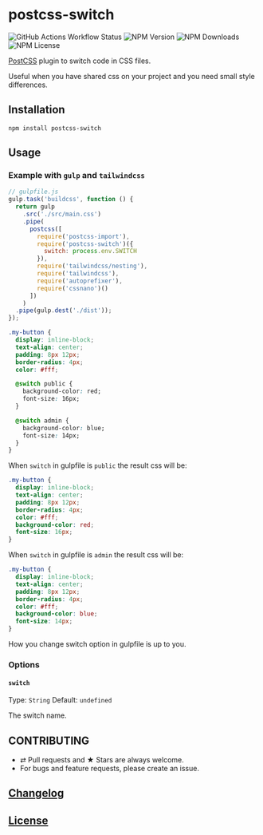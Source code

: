 # postcss-switch
![GitHub Actions Workflow Status](https://img.shields.io/github/actions/workflow/status/dimchtz/postcss-switch/test.yml) ![NPM Version](https://img.shields.io/npm/v/postcss-switch) ![NPM Downloads](https://img.shields.io/npm/dw/postcss-switch) ![NPM License](https://img.shields.io/npm/l/postcss-switch)

[PostCSS](https://github.com/postcss/postcss) plugin to switch code in CSS files.

Useful when you have shared css on your project and you need small style differences.

## Installation

```console
npm install postcss-switch
```

## Usage

### Example with `gulp` and `tailwindcss`

```js
// gulpfile.js
gulp.task('buildcss', function () {
  return gulp
    .src('./src/main.css')
    .pipe(
      postcss([
        require('postcss-import'),
        require('postcss-switch')({
          switch: process.env.SWITCH
        }),
        require('tailwindcss/nesting'),
        require('tailwindcss'),
        require('autoprefixer'),
        require('cssnano')()
      ])
    )
  .pipe(gulp.dest('./dist'));
});
```

```css
.my-button {
  display: inline-block;
  text-align: center;
  padding: 8px 12px;
  border-radius: 4px;
  color: #fff;

  @switch public {
    background-color: red;
    font-size: 16px;
  }

  @switch admin {
    background-color: blue;
    font-size: 14px;
  }
}
```

When `switch` in gulpfile is `public` the result css will be:

```css
.my-button {
  display: inline-block;
  text-align: center;
  padding: 8px 12px;
  border-radius: 4px;
  color: #fff;
  background-color: red;
  font-size: 16px;
}
```

When `switch` in gulpfile is `admin` the result css will be:

```css
.my-button {
  display: inline-block;
  text-align: center;
  padding: 8px 12px;
  border-radius: 4px;
  color: #fff;
  background-color: blue;
  font-size: 14px;
}
```

How you change switch option in gulpfile is up to you.

### Options

#### `switch`

Type: `String`
Default: `undefined`

The switch name.

## CONTRIBUTING

* ⇄ Pull requests and ★ Stars are always welcome.
* For bugs and feature requests, please create an issue.

## [Changelog](CHANGELOG.md)

## [License](LICENSE)

